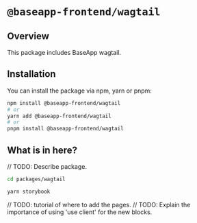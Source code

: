 # **`@baseapp-frontend/wagtail`**

## **Overview**

This package includes BaseApp wagtail.

## **Installation**

You can install the package via npm, yarn or pnpm:

```bash
npm install @baseapp-frontend/wagtail
# or
yarn add @baseapp-frontend/wagtail
# or
pnpm install @baseapp-frontend/wagtail
```

## **What is in here?**

// TODO: Describe package.

```bash
cd packages/wagtail

yarn storybook
```

// TODO: tutorial of where to add the pages.
// TODO: Explain the importance of using 'use client' for the new blocks.
